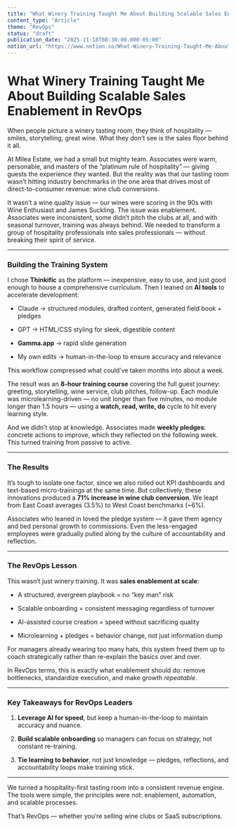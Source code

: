 ```yaml
---
title: "What Winery Training Taught Me About Building Scalable Sales Enablement in RevOps"
content_type: "Article"
theme: "RevOps"
status: "draft"
publication_date: "2025-11-18T08:30:00.000-05:00"
notion_url: "https://www.notion.so/What-Winery-Training-Taught-Me-About-Building-Scalable-Sales-Enablement-in-RevOps-2616c0597673806d9348ceac675f97ca"
---
```


# What Winery Training Taught Me About Building Scalable Sales Enablement in RevOps

When people picture a winery tasting room, they think of hospitality — smiles, storytelling, great wine. What they don’t see is the sales floor behind it all.

At Milea Estate, we had a small but mighty team. Associates were warm, personable, and masters of the “platinum rule of hospitality” — giving guests the experience *they* wanted. But the reality was that our tasting room wasn’t hitting industry benchmarks in the one area that drives most of direct-to-consumer revenue: wine club conversions.

It wasn’t a wine quality issue — our wines were scoring in the 90s with Wine Enthusiast and James Suckling. The issue was enablement. Associates were inconsistent, some didn’t pitch the clubs at all, and with seasonal turnover, training was always behind. We needed to transform a group of hospitality professionals into sales professionals — without breaking their spirit of service.

---

### **Building the Training System**

I chose **Thinkific** as the platform — inexpensive, easy to use, and just good enough to house a comprehensive curriculum. Then I leaned on **AI tools** to accelerate development:

- Claude → structured modules, drafted content, generated field book + pledges

- GPT → HTML/CSS styling for sleek, digestible content

- **Gamma.app** → rapid slide generation

- My own edits → human-in-the-loop to ensure accuracy and relevance

This workflow compressed what could’ve taken months into about a week.

The result was an **8-hour training course** covering the full guest journey: greeting, storytelling, wine service, club pitches, follow-up. Each module was microlearning-driven — no unit longer than five minutes, no module longer than 1.5 hours — using a **watch, read, write, do** cycle to hit every learning style.

And we didn’t stop at knowledge. Associates made **weekly pledges**: concrete actions to improve, which they reflected on the following week. This turned training from passive to active.

---

### **The Results**

It’s tough to isolate one factor, since we also rolled out KPI dashboards and text-based micro-trainings at the same time. But collectively, these innovations produced a **71% increase in wine club conversion**. We leapt from East Coast averages (3.5%) to West Coast benchmarks (~6%).

Associates who leaned in loved the pledge system — it gave them agency and tied personal growth to commissions. Even the less-engaged employees were gradually pulled along by the culture of accountability and reflection.

---

### **The RevOps Lesson**

This wasn’t just winery training. It was **sales enablement at scale**:

- A structured, evergreen playbook = no “key man” risk

- Scalable onboarding = consistent messaging regardless of turnover

- AI-assisted course creation = speed without sacrificing quality

- Microlearning + pledges = behavior change, not just information dump

For managers already wearing too many hats, this system freed them up to coach strategically rather than re-explain the basics over and over.

In RevOps terms, this is exactly what enablement should do: remove bottlenecks, standardize execution, and make growth *repeatable*.

---

### **Key Takeaways for RevOps Leaders**

1. **Leverage AI for speed**, but keep a human-in-the-loop to maintain accuracy and nuance.

1. **Build scalable onboarding** so managers can focus on strategy, not constant re-training.

1. **Tie learning to behavior**, not just knowledge — pledges, reflections, and accountability loops make training stick.

---

We turned a hospitality-first tasting room into a consistent revenue engine. The tools were simple, the principles were not: enablement, automation, and scalable processes.

That’s RevOps — whether you’re selling wine clubs or SaaS subscriptions.

